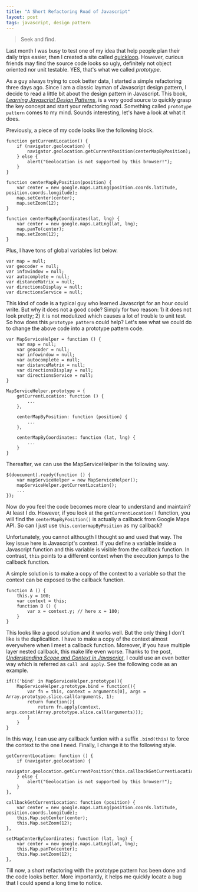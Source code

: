 ```yaml
---
title: "A Short Refactoring Road of Javascript"
layout: post
tags: javascript, design pattern
---
```


> Seek and find.

Last month I was busy to test one of my idea that help people plan their daily trips easier, then I created a site called [quickloop][1]. However, curious friends may find the source code looks so ugly, definitely not object oriented nor unit testable. YES, that's what we called *prototype*.

As a guy always trying to cook better data, I started a simple refactoring three days ago. Since I am a classic layman of Javascript design pattern, I decide to read a little bit about the design pattern in Javascript. This book, *[Learning Javascript Design Patterns][2]*, is a very good source to quickly grasp the key concept and start your refactoring road. Something called `prototype pattern` comes to my mind. Sounds interesting, let's have a look at what it does.

Previously, a piece of my code looks like the following block.

	function getCurrentLocation() {
		if (navigator.geolocation) {
			navigator.geolocation.getCurrentPosition(centerMapByPosition);
		} else {
			alert("Geolocation is not supported by this browser!");
		}
	}

	function centerMapByPosition(position) {
		var center = new google.maps.LatLng(position.coords.latitude, position.coords.longitude);
		map.setCenter(center);
		map.setZoom(12);
	}

	function centerMapByCoordinates(lat, lng) {
		var center = new google.maps.LatLng(lat, lng);
		map.panTo(center);
		map.setZoom(12);
	}

Plus, I have tons of global variables list below.

	var map = null;
	var geocoder = null;
	var infowindow = null;
	var autocomplete = null;
	var distanceMatrix = null;
	var directionsDisplay = null;
	var directionsService = null;

This kind of code is a typical guy who learned Javascript for an hour could write. But why it does not a good code? Simply for two reason: 1) it does not look pretty; 2) it is not modulized which causes a lot of trouble to unit test. So how does this `prototype pattern` could help? Let's see what we could do to change the above code into a prototype pattern code.

	var MapServiceHelper = function () {
		var map = null;
		var geocoder = null;
		var infowindow = null;
		var autocomplete = null;
		var distanceMatrix = null;
		var directionsDisplay = null;
		var directionsService = null;
	}

	MapServiceHelper.prototype = {
		getCurrentLocation: function () {
			...
		},

		centerMapByPosition: function (position) {
			...
		},

		centerMapByCoordinates: function (lat, lng) {
			...
		}
	}

Thereafter, we can use the MapServiceHelper in the following way.

	$(doucument).ready(function () {
		var mapServiceHelper = new MapServiceHelper();
		mapServiceHelper.getCurrentLocation();
		...
	});

Now do you feel the code becomes more clear to understand and maintain? At least I do. However, if you look at the `getCurrentLocation()` function, you will find the `centerMapByPosition()` is actually a callback from Google Maps API. So can I just use `this.centermapByPosition` as my callback?

Unfortunately, you cannot althougth I thought so and used that way. The key issue here is Javascript's context. If you define a variable inside a Javascript function and this variable is visible from the callback function. In contrast, `this` points to a different context when the execution jumps to the callback function.

A simple solution is to make a copy of the context to a variable so that the context can be exposed to the callback function.

	function A () {
		this.y = 100;
		var context = this;
		function B () {
			var x = context.y; // here x = 100;
		}
	}

This looks like a good solution and it works well. But the only thing I don't like is the duplicaltion. I have to make a copy of the context almost everywhere when I meet a callback function. Moreover, if you have multiple layer nested callback, this make life even worse. Thanks to the post, *[Understanding Scope and Context in Javascript][3]*, I could use an even better way which is referred as `call and apply`. See the following code as an example.

	if(!('bind' in MapServiceHelper.prototype)){
	    MapServiceHelper.prototype.bind = function(){
	        var fn = this, context = arguments[0], args = Array.prototype.slice.call(arguments, 1);
	        return function(){
	            return fn.apply(context, args.concat(Array.prototype.slice.call(arguments)));
	        }
	    }
	}

In this way, I can use any callback funtion with a suffix `.bind(this)` to force the context to the one I need. Finally, I change it to the following style.

 	getCurrentLocation: function () {
		if (navigator.geolocation) {
			navigator.geolocation.getCurrentPosition(this.callbackGetCurrentLocation.bind(this));
		} else {
			alert("Geolocation is not supported by this browser!");
		}
	},

	callbackGetCurrentLocation: function (position) {
		var center = new google.maps.LatLng(position.coords.latitude, position.coords.longitude);
		this.Map.setCenter(center);
		this.Map.setZoom(12);
	},

	setMapCenterByCoordinates: function (lat, lng) {
		var center = new google.maps.LatLng(lat, lng);
		this.Map.panTo(center);
		this.Map.setZoom(12);
	},

Till now, a short refactoring with the prototype pattern has been done and the code looks better. More importantly, it helps me quickly locate a bug that I could spend a long time to notice.

[1]: http://jilongliao.com/quickloop
[2]: http://addyosmani.com/resources/essentialjsdesignpatterns/book/
[3]: http://ryanmorr.com/understanding-scope-and-context-in-javascript/